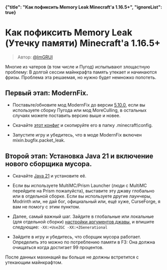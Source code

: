 #### {"title": "Как пофиксить Memory Leak Minecraft'а 1.16.5+", "ignoreList": true}

# Как пофиксить **Memory Leak (Утечку памяти)** Minecraft'а 1.16.5+
> Автор: [@ImGRUI](//github.com/ImGRUI)

Многие из чатеров (в том числе и Пугод) испытывают злощастную проблему: В долгой сессии майнкрафта память утекает и начинаются фризы. Проблема эта решаемая, но нужно будет немножко попотеть.
	
Первый этап: ModernFix.
---

 - Поставьте/обновите мод ModernFix до версии [5.10.0](https://modrinth.com/mod/modernfix/version/5.10.0+mc1.20.1), если вы используете сборку Пугода или мод MoreCulling, в остальных случаях можете поставить версию выше и новее.
 
 - Скачайте [этот конфиг](https://kappa.lol/4UAhN) и скопируйте его в папку .minecraft\config.
 
 - Запустите игру и убедитесь, что в моде ModernFix включен mixin.bugfix.packet_leak.
 
Второй этап: Установка Java 21 и включение нового сборщика мусора.
---

 - Скачайте [Java 21](https://www.oracle.com/cis/java/technologies/downloads/#jdk21-windows) и установите её.
 
 - Если вы используете MultiMC/Prism Launcher (люди с MultiMC перейдите на Prism пожалуйста), выставите эту джаву глобально или в отдельной сборке. Если вы используете другие лаунчеры, Modrinth или, не дай бог, официальный или, ещё хуже, CurseForge, я вам не помогу с этим пунктом.
 
 - Далее, самый важный шаг. Зайдите в глобальные или локальные (для отдельной сборки) [настройки аргументов джавы](https://kappa.lol/xvmSi), и впишите следующие:
 ```-XX:+UseZGC -XX:+ZGenerational```
 
 - Зайдите в игру и убедитесь, что сборщик мусора работает. Определить это можно по потреблению памяти в F3: Она должна очищаться когда достигает 99 процентов.
 
После данных махинаций вы больше не должны встретится с утекающим майнкрафтом.
